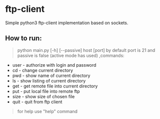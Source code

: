 # ftp-client
Simple python3 ftp-client implementation based on sockets.
## How to run:
> python main.py [-h] [--passive] host [port]
> by default port is 21 and passive is false (active mode has used)
> ,commands:
- user - authorize with login and password
- cd - change current directory
- pwd - show name of current directory
- ls - show listing of current directory
- get - get remote file into current directory
- put - put local file into remote ftp
- size - show size of chosen file
- quit - quit from ftp client
> for help use "help" command
